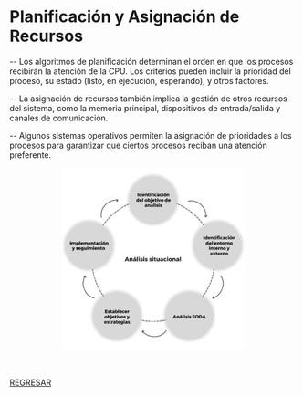# Planificación y Asignación de Recursos
-- Los algoritmos de planificación determinan el orden en que los procesos recibirán la atención de la CPU. Los criterios pueden incluir la prioridad del proceso, su estado (listo, en ejecución, esperando), y otros factores.

-- La asignación de recursos también implica la gestión de otros recursos del sistema, como la memoria principal, dispositivos de entrada/salida y canales de comunicación.

-- Algunos sistemas operativos permiten la asignación de prioridades a los procesos para garantizar que ciertos procesos reciban una atención preferente.

<p align="center">
  <img src="imagenes/planificacion_y_asignacion_de_recursos.jpg" alt="">
</p>
<br>

[REGRESAR](01_introduccion.md)
